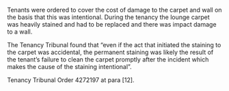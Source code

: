 Tenants were ordered to cover the cost of damage to the carpet and wall on the basis that this was intentional. During the tenancy the lounge carpet was heavily stained and had to be replaced and there was impact damage to a wall.

The Tenancy Tribunal found that “even if the act that initiated the staining to the carpet was accidental, the permanent staining was likely the result of the tenant’s failure to clean the carpet promptly after the incident which makes the cause of the staining intentional”.

Tenancy Tribunal Order 4272197 at para [12].
